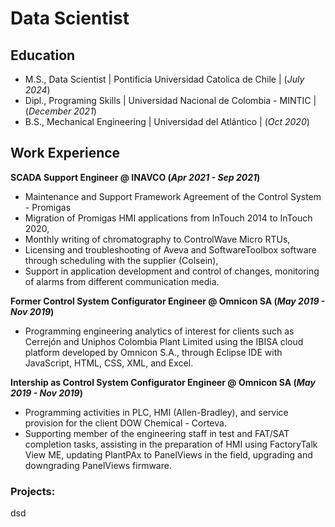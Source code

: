 # Data Scientist

## Education					       		
- M.S., Data Scientist	| Pontificia Universidad Catolica de Chile | (_July 2024_)
- Dipl., Programing Skills | Universidad Nacional de Colombia - MINTIC | (_December 2021_)	 			        		
- B.S., Mechanical Engineering | Universidad del Atlántico | (_Oct 2020_)

## Work Experience

**SCADA Support Engineer @ INAVCO (_Apr 2021 - Sep 2021_)**
- Maintenance and Support Framework Agreement of the Control System - Promigas
- Migration of Promigas HMI applications from InTouch 2014 to InTouch 2020,
- Monthly writing of chromatography to ControlWave Micro RTUs,
- Licensing and troubleshooting of Aveva and SoftwareToolbox software through scheduling with the supplier (Colsein), 
- Support in application development and control of changes, monitoring of alarms from different communication media.

**Former Control System Configurator Engineer @ Omnicon SA (_May 2019 - Nov 2019_)**
- Programming engineering analytics of interest for clients such as Cerrejón and Uniphos Colombia Plant Limited using the IBISA cloud platform developed by Omnicon S.A., through Eclipse IDE with JavaScript, HTML, CSS, XML, and Excel.

**Intership as Control System Configurator Engineer @ Omnicon SA (_May 2019 - Nov 2019_)**
- Programming activities in PLC, HMI (Allen-Bradley), and service provision for the client DOW Chemical - Corteva.
- Supporting member of the engineering staff in test and FAT/SAT completion tasks, assisting in the preparation of HMI using FactoryTalk View ME, updating PlantPAx to PanelViews in the field, upgrading and downgrading PanelViews
firmware.

### Projects:
dsd
